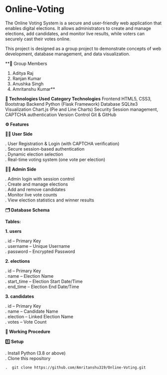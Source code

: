 # Online-Voting
The Online Voting System is a secure and user-friendly web application that enables digital elections. It allows administrators to create and manage elections, add candidates, and monitor live results, while voters can securely cast their votes online.

This project is designed as a group project to demonstrate concepts of web development, database management, and data visualization.

**👥 Group Members
1. Aditya Raj
2. Ranjan Kumar
3. Anushka Singh
4. Amritanshu Kumar**

**🧰 Technologies Used**
**Category	              Technologies**
Frontend	            HTML5, CSS3, Bootstrap
Backend	              Python (Flask Framework)
Database	            SQLite3
Visualization  	      Chart.js (Pie and Line Charts)
Security	            Session management, CAPTCHA authentication
Version Control	      Git & GitHub

**⚙️ Features**

**👨‍💻 User Side**

. User Registration & Login (with CAPTCHA verification)                                                                                                        
. Secure session-based authentication                                                                                                                          
. Dynamic election selection                                                                                                                                   
. Real-time voting system (one vote per election)

**🧑‍💼 Admin Side**

. Admin login with session control                                                                                                                             
. Create and manage elections                                                                                                                                  
. Add and remove candidates                                                                                                                                    
. Monitor live vote counts                                                                                                                                     
. View election statistics and winner results                                            

**🗂️ Database Schema**

**Tables:**

**1. users**

  . id – Primary Key                                                                                                                                           
  . username – Unique Username                                                                                                                                 
  . password – Encrypted Password

**2. elections**

  . id – Primary Key                                                                                                                                           
  . name – Election Name                                                                                                                                       
  . start_time – Election Start Date/Time                                                                                                                      
  . end_time – Election End Date/Time                                                                                                                          

**3. candidates**

  . id – Primary Key                                                                                                                                           
  . name – Candidate Name                                                                                                                                      
  . election – Linked Election Name                                                                                                                            
  . votes – Vote Count                                                                                                                                         

**🚀 Working Procedure**

**1️⃣ Setup**

  . Install Python (3.8 or above)                                                                                                                              
  . Clone this repository
  
    .  git clone https://github.com/Amritanshu319/Online-Voting.git

  
  
